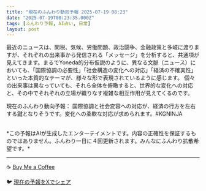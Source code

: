 ```yaml
---
title: "現在のふんわり動向予報 2025-07-19 08:23"
date: "2025-07-19T08:23:35.000Z"
tags: [ふんわり予報, AI占い, 日常]
layout: post
---
```


最近のニュースは、関税、気候、労働問題、政治闘争、金融政策と多岐に渡りますが、それぞれの出来事から発信される「メッセージ」を分析すると、共通項が見えてきます。まるでYoneda的分布仮説のように、異なる文脈（ニュース）においても、「国際協調の必要性」「社会構造の変化への対応」「経済の不確実性」といった本質的なテーマが、様々な形で表現されているように感じます。  個々の出来事は異なっていても、それら全体を俯瞰すると、世界的な変化への対応と、その中でそれぞれの立場が織りなす複雑な相互作用が見えてくるのです。

現在のふんわり動向予報：
国際協調と社会変容への対応が、経済の行方を左右する鍵となりそうです。変化への柔軟な対応が求められます。#KGNINJA

<br>
*この予報はAIが生成したエンターテイメントです。内容の正確性を保証するものではありません。ふんわり一日に４回更新されます。みんなにふんわり拡散希望です。*

---
☕️ [Buy Me a Coffee](https://www.buymeacoffee.com/kgninja)

🐦 [現在の予報をXでシェア](https://twitter.com/intent/tweet?text=%E7%8F%BE%E5%9C%A8%E3%81%AE%E3%81%B5%E3%82%93%E3%82%8F%E3%82%8A%E4%BA%88%E5%A0%B1%3A%20%E3%80%8C%E6%9C%80%E8%BF%91%E3%81%AE%E3%83%8B%E3%83%A5%E3%83%BC%E3%82%B9%E3%81%AF%E3%80%81%E9%96%A2%E7%A8%8E%E3%80%81%E6%B0%97%E5%80%99%E3%80%81%E5%8A%B4%E5%83%8D%E5%95%8F%E9%A1%8C%E3%80%81%E6%94%BF%E6%B2%BB%E9%97%98%E4%BA%89%E3%80%81%E9%87%91%E8%9E%8D%E6%94%BF%E7%AD%96%E3%81%A8%E5%A4%9A%E5%B2%90%E3%81%AB%E6%B8%A1%E3%82%8A%E3%81%BE%E3%81%99%E3%81%8C%E3%80%81%E3%81%9D%E3%82%8C%E3%81%9E%E3%82%8C%E3%81%AE%E5%87%BA%E6%9D%A5%E4%BA%8B%E3%81%8B%E3%82%89%E7%99%BA%E4%BF%A1%E3%81%95%E3%82%8C%E3%82%8B%E3%80%8C%E3%83%A1%E3%83%83%E3%82%BB%E3%83%BC%E3%82%B8%E3%80%8D%E3%82%92%E5%88%86%E6%9E%90%E3%81%99%E3%82%8B%E3%81%A8%E3%80%81%E5%85%B1%E9%80%9A%E9%A0%85%E3%81%8C%E8%A6%8B%E3%81%88%E3%81%A6%E3%81%8D%E3%81%BE%E3%81%99%E3%80%82%E3%80%8D%23KGNINJA%20%E7%B6%9A%E3%81%8D%E3%81%AF%E3%83%96%E3%83%AD%E3%82%B0%E3%81%A7%EF%BC%81%F0%9F%91%87&url=https%3A%2F%2Fkg-ninja.github.io%2FFunwariyoso%2F)
